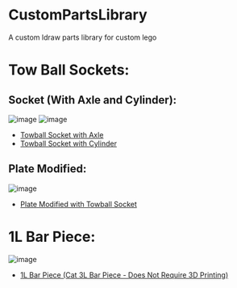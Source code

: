# CustomPartsLibrary
A custom ldraw parts library for custom lego

# Tow Ball Sockets:

## Socket (With Axle and Cylinder):
![image](https://github.com/anonhostpi/CustomPartsLibrary/assets/130698314/7282c50f-3648-4962-85d1-d82205034c15)
![image](https://github.com/anonhostpi/CustomPartsLibrary/assets/130698314/bef52b40-d728-48f7-9e97-eabe8bfd1a1d)

- [Towball Socket with Axle](https://github.com/anonhostpi/CustomPartsLibrary/blob/main/TowballSocketAxle.dat)
- [Towball Socket with Cylinder](https://github.com/anonhostpi/CustomPartsLibrary/blob/main/TowballSocketCylinder.dat)

## Plate Modified:
![image](https://github.com/anonhostpi/CustomPartsLibrary/assets/130698314/5db91e26-d00b-4354-b728-da5d67de0e12)

- [Plate Modified with Towball Socket](https://github.com/anonhostpi/CustomPartsLibrary/blob/main/TowballSocketPlateModified.dat)

# 1L Bar Piece:
![image](https://github.com/anonhostpi/CustomPartsLibrary/assets/130698314/ec629666-de6d-419e-82b2-127b38216e00)

- [1L Bar Piece (Cat 3L Bar Piece - Does Not Require 3D Printing)](https://github.com/anonhostpi/CustomPartsLibrary/blob/main/Bar%20%20%201L%20(Cut%20Bar%203L).dat)
